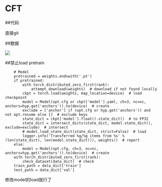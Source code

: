 # CFT

##代码

直接git

##数据

![](https://cdn.jsdelivr.net/gh/tj-messi/picture/1739962443891.png)

##禁止load pretrain


	    # Model
	    pretrained = weights.endswith('.pt')
	    if pretrained:
	        with torch_distributed_zero_first(rank):
	            attempt_download(weights)  # download if not found locally
	        ckpt = torch.load(weights, map_location=device)  # load checkpoint
	        model = Model(opt.cfg or ckpt['model'].yaml, ch=3, nc=nc, anchors=hyp.get('anchors')).to(device)  # create
	        exclude = ['anchor'] if (opt.cfg or hyp.get('anchors')) and not opt.resume else []  # exclude keys
	        state_dict = ckpt['model'].float().state_dict()  # to FP32
	        state_dict = intersect_dicts(state_dict, model.state_dict(), exclude=exclude)  # intersect
	        # model.load_state_dict(state_dict, strict=False)  # load
	        logger.info('Transferred %g/%g items from %s' % (len(state_dict), len(model.state_dict()), weights))  # report
	    else:
	        model = Model(opt.cfg, ch=3, nc=nc, anchors=hyp.get('anchors')).to(device)  # create
	    with torch_distributed_zero_first(rank):
	        check_dataset(data_dict)  # check
	    train_path = data_dict['train']
	    test_path = data_dict['val']

修改model的load就行了